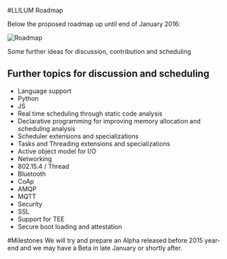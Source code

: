 #LLILUM Roadmap


Below the proposed roadmap up until end of January 2016:

![Roadmap](https://github.com/NETMF/llilum-pr/wiki/pics/Roadmap.png)

Some further ideas for discussion, contribution and scheduling

## Further topics for discussion and scheduling
* Language support
 * Python
 * JS
* Real time scheduling through static code analysis
 * Declarative programming for improving memory allocation and scheduling analysis 
 * Scheduler extensions and specializations
 * Tasks and Threading extensions and specializations
* Active object model for I/O
* Networking
 * 802.15.4 / Thread
 * Bluetooth 
 * CoAp
 * AMQP
 * MQTT
* Security
 * SSL 
 * Support for TEE 
 * Secure boot loading and attestation 

#Milestones
We will try and prepare an Alpha released before 2015 year-end and we may have a Beta in late January or shortly after.